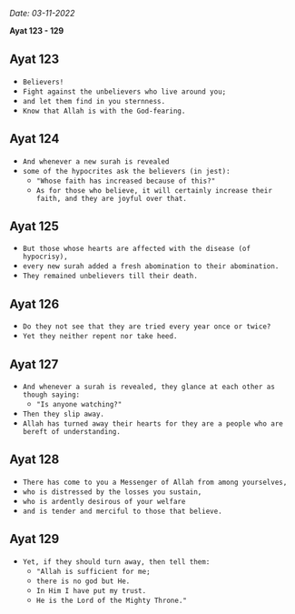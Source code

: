 *Date: 03-11-2022*

**Ayat 123 - 129**

## Ayat 123

- `Believers!`
- `Fight against the unbelievers who live around you;`
- `and let them find in you sternness.`
- `Know that Allah is with the God-fearing.`

## Ayat 124

- `And whenever a new surah is revealed`
- `some of the hypocrites ask the believers (in jest):`
  - `"Whose faith has increased because of this?"`
  - `As for those who believe, it will certainly increase their faith, and they are joyful over that.`

## Ayat 125

- `But those whose hearts are affected with the disease (of hypocrisy),`
- `every new surah added a fresh abomination to their abomination.`
- `They remained unbelievers till their death.`

## Ayat 126

- `Do they not see that they are tried every year once or twice?`
- `Yet they neither repent nor take heed.`

## Ayat 127

- `And whenever a surah is revealed, they glance at each other as though saying:`
  - `"Is anyone watching?"`
- `Then they slip away.`
- `Allah has turned away their hearts for they are a people who are bereft of understanding.`

## Ayat 128

- `There has come to you a Messenger of Allah from among yourselves,`
- `who is distressed by the losses you sustain,`
- `who is ardently desirous of your welfare`
- `and is tender and merciful to those that believe.`

## Ayat 129

- `Yet, if they should turn away, then tell them:`
  - `"Allah is sufficient for me;`
  - `there is no god but He.`
  - `In Him I have put my trust.`
  - `He is the Lord of the Mighty Throne."`
